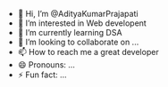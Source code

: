 - 👋 Hi, I’m @AdityaKumarPrajapati
- 👀 I’m interested in Web developent
- 🌱 I’m currently learning DSA
- 💞️ I’m looking to collaborate on ...
- 📫 How to reach me a great developer
- 😄 Pronouns: ...
- ⚡ Fun fact: ...

<!---
AdityaPrajapati1210/AdityaPrajapati1210 is a ✨ special ✨ repository because its `README.md` (this file) appears on your GitHub profile.
You can click the Preview link to take a look at your changes.
--->
